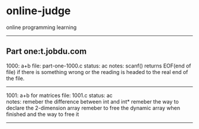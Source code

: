 online-judge
============
online programming learning

---------------------------------------------------------
Part one:t.jobdu.com
---------------------------------------------------------
1000:	a+b	
file:	part-one-1000.c	
status:	ac
notes:	scanf() returns EOF(end of file) if there is something wrong or the reading is headed to the real end of the file.
	
---------------------------------------------------------
1001:	a+b for matrices
file:	1001.c
status:	ac	
notes:	remeber the difference between int and int*
	remeber the way to declare the 2-dimension array 
	remeber to free the dynamic array when finished and the way to free it

---------------------------------------------------------


















